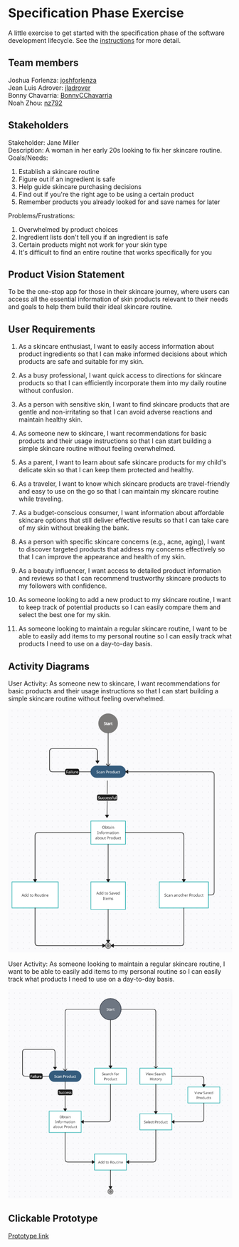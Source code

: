 # Specification Phase Exercise

A little exercise to get started with the specification phase of the software development lifecycle. See the [instructions](instructions.md) for more detail.

## Team members

Joshua Forlenza: [joshforlenza](https://github.com/joshforlenza) <br/>
Jean Luis Adrover: [jladrover](https://github.com/jladrover) <br/>
Bonny Chavarria: [BonnyCChavarria](https://github.com/BonnyCChavarria) <br/>
Noah Zhou: [nz792](https://github.com/nz792) <br/>


## Stakeholders

 Stakeholder: Jane Miller <br/>
 Description: A woman in her early 20s looking to fix her skincare routine.
 Goals/Needs:
 1. Establish a skincare routine
 2. Figure out if an ingredient is safe
 3. Help guide skincare purchasing decisions
 4. Find out if you're the right age to be using a certain product
 5. Remember products you already looked for and save names for later

 Problems/Frustrations:
 1. Overwhelmed by product choices
 2. Ingredient lists don't tell you if an ingredient is safe
 3. Certain products might not work for your skin type
 4. It's difficult to find an entire routine that works specifically for you

## Product Vision Statement

To be the one-stop app for those in their skincare journey, where users can access all the essential information of skin products relevant to their needs and goals to help them build their ideal skincare routine.

## User Requirements

1.  As a skincare enthusiast, I want to easily access information about product ingredients so that I can make informed decisions about which products are safe and suitable for my skin.

2. As a busy professional, I want quick access to directions for skincare products so that I can efficiently incorporate them into my daily routine without confusion.

3. As a person with sensitive skin, I want to find skincare products that are gentle and non-irritating so that I can avoid adverse reactions and maintain healthy skin.

4. As someone new to skincare, I want recommendations for basic products and their usage instructions so that I can start building a simple skincare routine without feeling overwhelmed.

5. As a parent, I want to learn about safe skincare products for my child's delicate skin so that I can keep them protected and healthy.

6. As a traveler, I want to know which skincare products are travel-friendly and easy to use on the go so that I can maintain my skincare routine while traveling.

7. As a budget-conscious consumer, I want information about affordable skincare options that still deliver effective results so that I can take care of my skin without breaking the bank.

8. As a person with specific skincare concerns (e.g., acne, aging), I want to discover targeted products that address my concerns effectively so that I can improve the appearance and health of my skin.

9. As a beauty influencer, I want access to detailed product information and reviews so that I can recommend trustworthy skincare products to my followers with confidence.

10. As someone looking to add a new product to my skincare routine, I want to keep track of potential products so I can easily compare them and select the best one for my skin.

11. As someone looking to maintain a regular skincare routine, I want to be able to easily add items to my personal routine so I can easily track what products I need to use on a day-to-day basis.

## Activity Diagrams
User Activity: As someone new to skincare, I want recommendations for basic products and their usage instructions so that I can start building a simple skincare routine without feeling overwhelmed.

![Diagram 1](diagram1.png)

User Activity: As someone looking to maintain a regular skincare routine, I want to be able to easily add items to my personal routine so I can easily track what products I need to use on a day-to-day basis.

![Diagram 2](diagram2.png)


## Clickable Prototype

[Prototype link](https://www.figma.com/proto/yxJIGfJEq1mMa4bt5YIlOs/Skincare-mobile-web-app?type=design&node-id=19-3&t=vQkinDelVqI4S7Dk-1&scaling=scale-down&page-id=0%3A1&mode=design)
